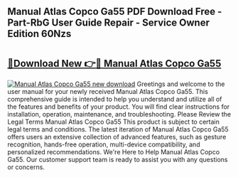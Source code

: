 ## Manual Atlas Copco Ga55 PDF Download Free - Part-RbG User Guide Repair - Service Owner Edition 60Nzs

# <h2><a href="http://bc53048.oget.top/?id=Manual+Atlas+Copco+Ga55">🔗Download New 👉🔴 Manual Atlas Copco Ga55</a></h2>

[![Manual Atlas Copco Ga55 new download](https://i.imgur.com/5g1atiW.png)](http://bc53048.oget.top/?id=Manual+Atlas+Copco+Ga55)
Greetings and welcome to the user manual for your newly received Manual Atlas Copco Ga55. This comprehensive guide is intended to help you understand and utilize all of the features and benefits of your product. You will find clear instructions for installation, operation, maintenance, and troubleshooting. Please Review the Legal Terms Manual Atlas Copco Ga55 This product is subject to certain legal terms and conditions. The latest iteration of Manual Atlas Copco Ga55 offers users an extensive collection of advanced features, such as gesture recognition, hands-free operation, multi-device compatibility, and personalized recommendations. We're Here to Help Manual Atlas Copco Ga55. Our customer support team is ready to assist you with any questions or concerns.
